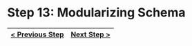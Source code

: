 # Step 13: Modularizing Schema

[//]: # (head-end)




[//]: # (foot-start)

[{]: <helper> (navStep)

| [< Previous Step](https://github.com/Urigo/WhatsApp-Clone-Server/tree/master@0.1.0/.tortilla/manuals/views/step12.md) | [Next Step >](https://github.com/Urigo/WhatsApp-Clone-Server/tree/master@0.1.0/.tortilla/manuals/views/step14.md) |
|:--------------------------------|--------------------------------:|

[}]: #
